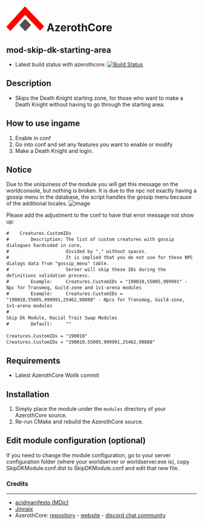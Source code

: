 # ![logo](https://raw.githubusercontent.com/azerothcore/azerothcore.github.io/master/images/logo-github.png) AzerothCore

## mod-skip-dk-starting-area

- Latest build status with azerothcore: [![Build Status](https://github.com/azerothcore/mod-skip-dk-starting-area/workflows/core-build/badge.svg?branch=master&event=push)](https://github.com/azerothcore/mod-skip-dk-starting-area)

## Description

- Skips the Death Knight starting zone, for those who want to make a Death Knight without having to go through the starting area.

## How to use ingame

1. Enable in conf
2. Go into conf and set any features you want to enable or modify
3. Make a Death Knight and login.

## Notice

Due to the uniquiness of the module you will get this message on the worldconsole, but nothing is broken. It is due to the npc not exactly having a gossip menu in the database, the script handles the gossip menu because of the additional locales.
![image](https://user-images.githubusercontent.com/16887899/152654078-7b94c62c-a5e8-42ed-96ed-39ffaacf38b1.png)

Please add the adjustment to the conf to have that error message not show up:
```
#    Creatures.CustomIDs
#        Description: The list of custom creatures with gossip dialogues hardcoded in core,
#                     divided by "," without spaces.
#                     It is implied that you do not use for these NPC dialogs data from "gossip_menu" table.
#                     Server will skip these IDs during the definitions validation process.
#        Example:     Creatures.CustomIDs = "190010,55005,999991" - Npc for Transmog, Guild-zone and 1v1-arena modules
#        Example:     Creatures.CustomIDs = "190010,55005,999991,25462,98888" - Npcs for Transmog, Guild-zone, 1v1-arena modules
#                                                                               Skip Dk Module, Racial Trait Swap Modules
#        Default:     ""

Creatures.CustomIDs = "190010"
Creatures.CustomIDs = "190010,55005,999991,25462,98888"
```

## Requirements

- Latest AzerothCore Wotlk commit

## Installation

1. Simply place the module under the `modules` directory of your AzerothCore source. 
1. Re-run CMake and rebuild the AzerothCore source.

## Edit module configuration (optional)

If you need to change the module configuration, go to your server configuration folder (where your worldserver or worldserver.exe is), copy SkipDKModule.conf.dist to SkipDKModule.conf and edit that new file.

### Credits ###
------------------------------------------------------------------------------------------------------------------
- [acidmanifesto (MDic)](https://github.com/acidmanifesto/TC-Custom-Scripts/tree/main/335%20TC/Official%20Trinitycore%20Custom%20Scripts/Official%20Merged/Skip%20Death%20Knight%20Starter%20Area%20Module)
- [Jinnaix](https://github.com/Jinnaix)
- AzerothCore: [repository](https://github.com/azerothcore) - [website](http://azerothcore.org/) - [discord chat community](https://discord.gg/PaqQRkd)
